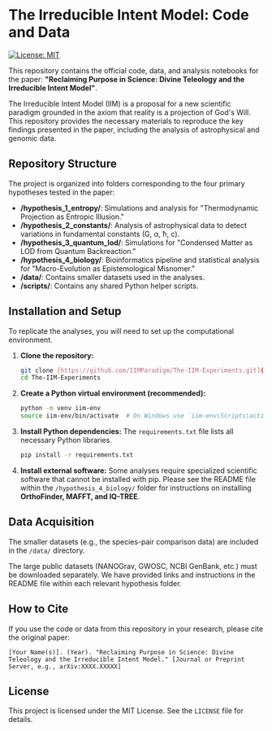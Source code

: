 # The Irreducible Intent Model: Code and Data

[![License: MIT](https://img.shields.io/badge/License-MIT-yellow.svg)](https://opensource.org/licenses/MIT)

This repository contains the official code, data, and analysis notebooks for the paper: **"Reclaiming Purpose in Science: Divine Teleology and the Irreducible Intent Model"**.

The Irreducible Intent Model (IIM) is a proposal for a new scientific paradigm grounded in the axiom that reality is a projection of God's Will. This repository provides the necessary materials to reproduce the key findings presented in the paper, including the analysis of astrophysical and genomic data.

## Repository Structure

The project is organized into folders corresponding to the four primary hypotheses tested in the paper:

* **/hypothesis_1_entropy/**: Simulations and analysis for "Thermodynamic Projection as Entropic Illusion."
* **/hypothesis_2_constants/**: Analysis of astrophysical data to detect variations in fundamental constants (G, α, ħ, c).
* **/hypothesis_3_quantum_lod/**: Simulations for "Condensed Matter as LOD from Quantum Backreaction."
* **/hypothesis_4_biology/**: Bioinformatics pipeline and statistical analysis for "Macro-Evolution as Epistemological Misnomer."
* **/data/**: Contains smaller datasets used in the analyses.
* **/scripts/**: Contains any shared Python helper scripts.

## Installation and Setup

To replicate the analyses, you will need to set up the computational environment.

1.  **Clone the repository:**
    ```bash
    git clone [https://github.com/IIMParadigm/The-IIM-Experiments.git](https://github.com/IIMParadigm/The-IIM-Experiments.git)
    cd The-IIM-Experiments
    ```

2.  **Create a Python virtual environment (recommended):**
    ```bash
    python -m venv iim-env
    source iim-env/bin/activate  # On Windows use `iim-env\Scripts\activate`
    ```

3.  **Install Python dependencies:**
    The `requirements.txt` file lists all necessary Python libraries.
    ```bash
    pip install -r requirements.txt
    ```
4.  **Install external software:**
    Some analyses require specialized scientific software that cannot be installed with pip. Please see the README file within the `/hypothesis_4_biology/` folder for instructions on installing **OrthoFinder, MAFFT, and IQ-TREE**.

## Data Acquisition

The smaller datasets (e.g., the species-pair comparison data) are included in the `/data/` directory.

The large public datasets (NANOGrav, GWOSC, NCBI GenBank, etc.) must be downloaded separately. We have provided links and instructions in the README file within each relevant hypothesis folder.

## How to Cite

If you use the code or data from this repository in your research, please cite the original paper:

```
[Your Name(s)]. (Year). "Reclaiming Purpose in Science: Divine Teleology and the Irreducible Intent Model." [Journal or Preprint Server, e.g., arXiv:XXXX.XXXXX]
```

## License

This project is licensed under the MIT License. See the `LICENSE` file for details.
